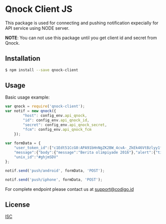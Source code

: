 # Qnock Client JS
This package is used for connecting and pushing notification expecially for API service using NODE server.


**NOTE**: You can not use this package until you get client id and secret from Qnock.

## Installation

```sh
$ npm install --save qnock-client
```

## Usage

Basic usage example:

```javascript
var qnock = require('qnock-client');
var notif = new qnock({
        "host": config_env.api_qnock,
        "id": config_env.api_qnock_id,
        "secret": config_env.api_qnock_secret,
        "fcm": config_env.api_qnock_fcm
    });
    
var formData = {
    "user_token_id":["c1Edt51CcG0:APA91bHnNgZK2BW_4cvA-_ZkEk46VtBzlyy1fgbYouyr2BelrJfcpjLLBKIWAtA0p6nNft0pt9Wdwi5ziZVoaiKjk4_H3f_Mn1ZJemm8UycSsReF8VyGjiPyYmnuz_W80Y3GlOiF00-u","f0gO34iauQU:APA91bH5x0f0D-zn3mzhN9JF5TRCRPkHQfvJY_kpGJtlqXQoP__yw_KaJvBMoUwQ60uq4jSgCAYQjCNYjrtoQQomH2G3t7IdjL7WZK9b_t2DQhey8iC0WKFmdOl0NC3codRaTSb00r_A","c1Edt51CcG0:APA91bHnNgZK2BW_4cvA-_ZkEk46VtBzlyy1fgbYouyr2BelrJfcpjLLBKIWAtA0p6nNft0pt9Wdwi5ziZVoaiKjk4_H3f_Mn1ZJemm8UycSsReF8VyGjiPyYmnuz_W80Y3GlOiF00-u"],
    "message":{"body":{"message":"Berita olimpiyade 2016"},"alert":{"title":"Berita olimpiyade 2016","body":"Berita olimpiyade 2016","icon":"ic_stat_name","click_action":"fcm.ACTION.HELLO"}},
    "unix_id":"#ghjmSDV"
};

notif.send('push/android', formData, 'POST');    

notif.send('push/iphone', formData, 'POST');    
```

For complete endpoint please contact us at support@codigo.id

## License

[ISC](LICENSE)
